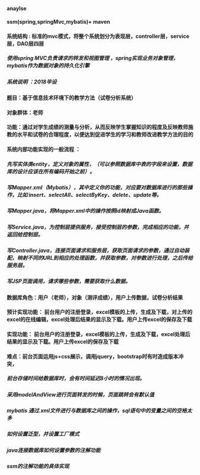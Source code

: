 #### anaylse
#### ssm(spring,springMvc,mybatis)+ maven 
#### 系统结构 : 标准的mvc模式，将整个系统划分为表现层，controller层，service层，DAO层四层
  ##### 使用spring MVC负责请求的转发和视图管理 ，spring实现业务对象管理，mybatis作为数据对象的持久化引擎
  ##### 系统说明 ：2018毕设 
#### 题目：基于信息技术环境下的教学方法（试卷分析系统）
#### 对象群体：老师
#### 功能：通过对学生成绩的测量与分析，从而反映学生掌握知识的程度及反映教师施教的水平和试卷的合理程度，以便达到促进学生的学习和教师改进教学方法的目的
#### 系统内部功能实现的一般流程 ：
  ##### 先写实体类entity，定义对象的属性，（可以参照数据库中表的字段来设置，数据库的设计应该在所有编码开始之前）。
  ##### 写Mapper.xml（Mybatis），其中定义你的功能，对应要对数据库进行的那些操作，比如 insert、selectAll、selectByKey、delete、update等。
  ##### 写Mapper.java，将Mapper.xml中的操作按照id映射成Java函数。
  ##### 写Service.java，为控制层提供服务，接受控制层的参数，完成相应的功能，并返回给控制层。
  ##### 写Controller.java，连接页面请求和服务层，获取页面请求的参数，通过自动装配，映射不同的URL到相应的处理函数，并获取参数，对参数进行处理，之后传给服务层。
  ##### 写JSP页面调用，请求哪些参数，需要获取什么数据。

#### 数据库角色：用户（老师），对象（测评成绩），用户上传数据，试卷分析结果
#### 预计实现功能： 前台用户的注册登录，excel模板的上传，生成及下载，对上传的excel的在线编辑，excel处理后结果的显示及下载。用户上传excel的保存及下载
#### 实现功能： 前台用户的注册登录，excel模板的上传，生成及下载，excel处理后结果的显示及下载。用户上传excel的保存及下载

#### 难点：前台页面运用js+css展示，调用jquery，bootstrap时有时造成版本冲突，
 ##### 前台存储时间给数据库时，会有时间延迟8小时的情况出现。
 ##### 采用modelAndView进行页面转发的时候，页面跳转会有默认值
 ##### mybatis 通过.xml文件进行与数据库之间的操作，sql语句中的变量之间的空格太多
 ##### 如何设置泛型，并设置工厂模式
 ##### java连接数据库如何设置参数的注解功能
 ##### ssm的注解功能的具体实现


